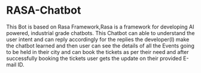 # RASA-Chatbot

This Bot is based on Rasa Framework,Rasa is a framework for developing AI powered, industrial grade chatbots. 
This Chatbot can able to understand the user intent and can reply accordingly for the replies the developer(I) make the chatbot learned and then user can see the details of all the Events going to be held in their city and can book the tickets as per their need and after successfully booking the tickets user gets the update on their provided E-mail ID.
